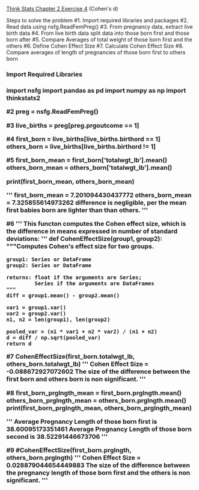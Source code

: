 [Think Stats Chapter 2 Exercise 4](http://greenteapress.com/thinkstats2/html/thinkstats2003.html#toc24) (Cohen's d)

Steps to solve the problem
#1. Import required libraries and packages 
#2. Read data using nsfg.ReadFemPreg()
#3. From pregnancy data, extract live birth data
#4. From live birth data split data into those born first and those born after
#5. Compare Averages of total weight of those born first and the others
#6. Define Cohen Effect Size 
#7. Calculate Cohen Effect Size
#8. Compare averages of length of pregnancies of those born first to others born

<h3> Import Required Libraries <h3>

import nsfg
import pandas as pd
import numpy as np
import thinkstats2


#2
preg = nsfg.ReadFemPreg()

#3
live_births = preg[preg.prgoutcome == 1]

#4
first_born = live_births[live_births.birthord == 1]
others_born = live_births[live_births.birthord != 1]

#5
first_born_mean = first_born['totalwgt_lb'].mean()
others_born_mean = others_born['totalwgt_lb'].mean()

print(first_born_mean, others_born_mean)

'''
first_born_mean = 7.201094430437772
others_born_mean = 7.325855614973262
difference is negligible, per the mean first babies born are lighter than than others. 
'''

#6
'''
This functon computes the Cohen effect size, which is the difference in means expressed in number of standard deviations:
'''
def CohenEffectSize(group1, group2):
    """Computes Cohen's effect size for two groups.
    
    group1: Series or DataFrame
    group2: Series or DataFrame
    
    returns: float if the arguments are Series;
             Series if the arguments are DataFrames
    """
    diff = group1.mean() - group2.mean()

    var1 = group1.var()
    var2 = group2.var()
    n1, n2 = len(group1), len(group2)

    pooled_var = (n1 * var1 + n2 * var2) / (n1 + n2)
    d = diff / np.sqrt(pooled_var)
    return d
    

#7
CohenEffectSize(first_born.totalwgt_lb, others_born.totalwgt_lb)
'''
Cohen Effect Size  = -0.088672927072602
The size of the difference between the first born and others born is non significant. 
'''

#8
first_born_prglngth_mean = first_born.prglngth.mean()
others_born_prglngth_mean = others_born.prglngth.mean()
print(first_born_prglngth_mean, others_born_prglngth_mean)

'''
Average Pregnancy Length of those born first is 38.60095173351461 
Average Pregnancy Length of those born second is 38.52291446673706
'''

#9
#CohenEffectSize(first_born.prglngth, others_born.prglngth)
'''
Cohen Effect Size  = 0.028879044654449883
The size of the difference between the pregnancy length of those born first and the others is non significant. 
'''
